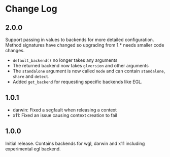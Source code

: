 
# Change Log

## 2.0.0

Support passing in values to backends for more detailed
configuration. Method signatures have changed so upgrading
from 1.* needs smaller code changes.

- `default_backend()` no longer takes any arguments
- The returned backend now takes `glversion` and other arguments
- The `standalone` argument is now called `mode` and can contain
  `standalone`, `share` and `detect`.
- Added `get_backend` for requesting specific backends like EGL.

## 1.0.1

* darwin: Fixed a segfault when releasing a context
* x11: Fixed an issue causing context creation to fail

## 1.0.0

Initial release. Contains backends for wgl, darwin and x11
including experimental egl backend.
